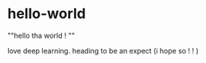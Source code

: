 # hello-world
""hello tha world ! ""

love deep learning. heading to be an expect (i hope so ! ! ) 
